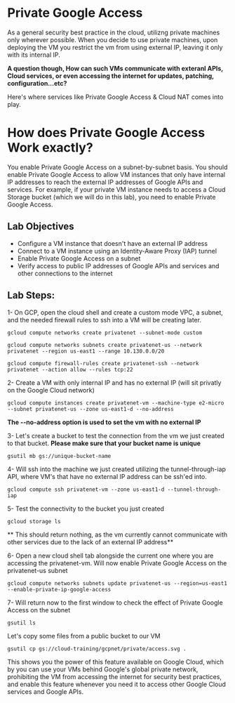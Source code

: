 # Private Google Access
As a general security best practice in the cloud, utilizng private machines only wherever possible.
When you decide to use private machines, upon deploying the VM you restrict the vm from using external IP, leaving it only with its internal IP. 

**A question though, How can such VMs communicate with exteranl APIs, Cloud services, or even accessing the internet for updates, patching, configuration...etc?**

Here's where services like Private Google Access & Cloud NAT comes into play.

# How does Private Google Access Work exactly? 
You enable Private Google Access on a subnet-by-subnet basis. You should enable Private Google Access to allow VM instances that only have internal IP addresses to reach the external IP addresses of Google APIs and services. For example, if your private VM instance needs to access a Cloud Storage bucket (which we will do in this lab), you need to enable Private Google Access.

## Lab Objectives
- Configure a VM instance that doesn't have an external IP address
- Connect to a VM instance using an Identity-Aware Proxy (IAP) tunnel
- Enable Private Google Access on a subnet
- Verify access to public IP addresses of Google APIs and services and other connections to the internet

## Lab Steps:
1- On GCP, open the cloud shell and create a custom mode VPC, a subnet, and the needed firewall rules to ssh into a VM will be creating later.
```
gcloud compute networks create privatenet --subnet-mode custom
```

```
gcloud compute networks subnets create privatenet-us --network privatenet --region us-east1 --range 10.130.0.0/20
```

```
gcloud compute firewall-rules create privatenet-ssh --network privatenet --action allow --rules tcp:22
```


2- Create a VM with only internal IP and has no external IP (will sit privatly on the Google Cloud network)
```
gcloud compute instances create privatenet-vm --machine-type e2-micro --subnet privatenet-us --zone us-east1-d --no-address
```
**The --no-address option is used to set the vm with no external IP**


3- Let's create a bucket to test the connection from the vm we just created to that bucket. **Please make sure that your bucket name is unique**
```
gsutil mb gs://unique-bucket-name 
```

4- Will ssh into the machine we just created utilizing the tunnel-through-iap API, where VM's that have no external IP address can be ssh'ed into.
```
gcloud compute ssh privatenet-vm --zone us-east1-d --tunnel-through-iap
```

5- Test the connectivity to the bucket you just created
```
gcloud storage ls
```
** This should return nothing, as the vm currently cannot communicate with other services due to the lack of an external IP address**


6- Open a new cloud shell tab alongside the current one where you are accessing the privatenet-vm. Will now enable Private Google Access on the privatenet-us subnet
```
gcloud compute networks subnets update privatenet-us --region=us-east1 --enable-private-ip-google-access
```

7- Will return now to the first window to check the effect of Private Google Access on the subnet
```
gsutil ls
```
Let's copy some files from a public bucket to our VM
```
gsutil cp gs://cloud-training/gcpnet/private/access.svg .
```

This shows you the power of this feature available on Google Cloud, which by you can use your VMs behind Google's global private network, prohibiting the VM from accessing the internet for security best practices, and enable this feature whenever you need it to access other Google Cloud services and Google APIs.
